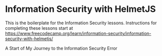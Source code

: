 # Information Security with HelmetJS

This is the boilerplate for the Information Security lessons. Instructions for completing these lessons start at https://www.freecodecamp.org/learn/information-security/information-security-with-helmetjs/


A Start of My Journey to the Information Security Error 